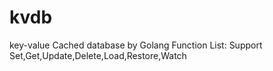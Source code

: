 # kvdb
key-value Cached database by Golang
Function List:
Support Set,Get,Update,Delete,Load,Restore,Watch
